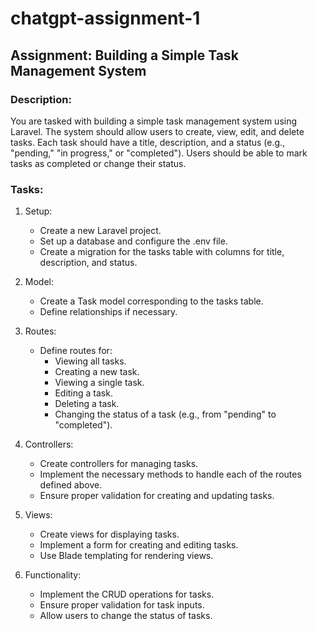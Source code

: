 # chatgpt-assignment-1

## Assignment: Building a Simple Task Management System

### Description:
You are tasked with building a simple task management system using Laravel. The system should allow users to create, view, edit, and delete tasks. Each task should have a title, description, and a status (e.g., "pending," "in progress," or "completed"). Users should be able to mark tasks as completed or change their status.

### Tasks:

1. Setup:
   * Create a new Laravel project.
   * Set up a database and configure the .env file.
   * Create a migration for the tasks table with columns for title, description, and status.

2. Model:
   * Create a Task model corresponding to the tasks table.
   * Define relationships if necessary.

3. Routes:
   * Define routes for:
      * Viewing all tasks.
      * Creating a new task.
      * Viewing a single task.
      * Editing a task.
      * Deleting a task.
      * Changing the status of a task (e.g., from "pending" to "completed").

4. Controllers:
   * Create controllers for managing tasks.
   * Implement the necessary methods to handle each of the routes defined above.
   * Ensure proper validation for creating and updating tasks.

5. Views:
   * Create views for displaying tasks.
   * Implement a form for creating and editing tasks.
   * Use Blade templating for rendering views.

6. Functionality:
   * Implement the CRUD operations for tasks.
   * Ensure proper validation for task inputs.
   * Allow users to change the status of tasks.
